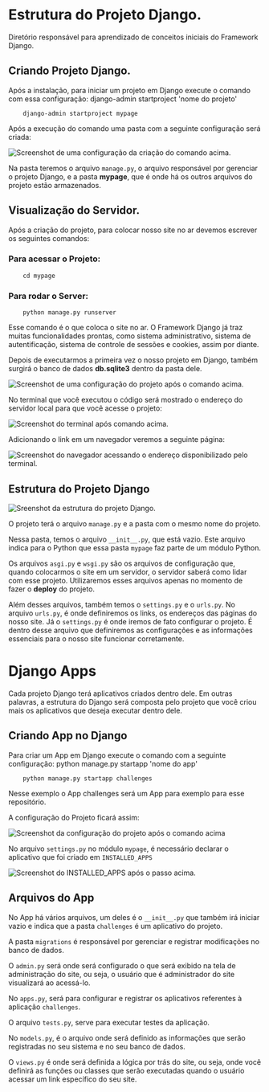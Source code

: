 # Estrutura do Projeto Django.

Diretório responsável para aprendizado de conceitos iniciais do Framework Django.

## Criando Projeto Django.

Após a instalação, para iniciar um projeto em Django execute o comando com essa configuração:
django-admin startproject 'nome do projeto'

```
    django-admin startproject mypage
```
Após a execução do comando uma pasta com a seguinte configuração será criada:

![Screenshot de uma configuração da criação do comando acima.](https://github.com/MatheEduar/Django/blob/main/assets/imgs/mypage/my-page-0.png)

Na pasta teremos o arquivo `manage.py`, o arquivo responsável por gerenciar o projeto Django,
e a pasta **mypage**, que é onde há os outros arquivos do projeto estão armazenados.

## Visualização do Servidor.

Após a criação do projeto, para colocar nosso site no ar devemos escrever os seguintes comandos:

### Para acessar o Projeto:
```
    cd mypage
```

### Para rodar o Server:
```
    python manage.py runserver
```
Esse comando é o que coloca o site no ar. O Framework Django já traz muitas funcionalidades
prontas, como sistema administrativo, sistema de autentificação, sistema de controle de sessões
e cookies, assim por diante.

Depois de executarmos a primeira vez o nosso projeto em Django, também surgirá o banco de dados 
**db.sqlite3** dentro da pasta dele.

![Screenshot de uma configuração do projeto após o comando acima.](https://github.com/MatheEduar/Django/blob/main/assets/imgs/mypage/my-page-1.png)

No terminal que você executou o código será mostrado o endereço do servidor local para que você 
acesse o projeto:

![Screenshot do terminal após comando acima.](https://github.com/MatheEduar/Django/blob/main/assets/imgs/mypage/my-page-2.png)

Adicionando o link em um navegador veremos a seguinte página:

![Screenshot do navegador acessando o endereço disponibilizado pelo terminal.](https://github.com/MatheEduar/Django/blob/main/assets/imgs/mypage/my-page-3.png)

## Estrutura do Projeto Django 

![Sreenshot da estrutura do projeto Django.](https://github.com/MatheEduar/Django/blob/main/assets/imgs/mypage/my-page-1.png)

O projeto terá o arquivo `manage.py` e a pasta com o mesmo nome do projeto.

Nessa pasta, temos o arquivo `__init__.py`, que está vazio. Este arquivo indica
para o Python que essa pasta `mypage` faz parte de um módulo Python.

Os arquivos `asgi.py` e `wsgi.py` são os arquivos de configuração que, quando colocarmos 
o site em um servidor, o servidor saberá como lidar com esse projeto. Utilizaremos esses
arquivos apenas no momento de fazer o **deploy** do projeto.

Além desses arquivos, também temos o `settings.py` e o `urls.py`. No arquivo `urls.py`, é onde definiremos os links, os endereços das páginas do nosso site. Já o `settings.py` é onde iremos de fato configurar o projeto. É dentro desse arquivo que definiremos as configurações e as informações essenciais para o nosso site funcionar corretamente.


# Django Apps

Cada projeto Django terá aplicativos criados dentro dele. Em outras palavras, a estrutura do Django será composta pelo projeto que você criou mais os aplicativos que deseja executar dentro dele.

## Criando App no Django

Para criar um App em Django execute o comando com a seguinte configuração:
python manage.py startapp 'nome do app'

```
    python manage.py startapp challenges
```

Nesse exemplo o App challenges será um App para exemplo para esse repositório.

A configuração do Projeto ficará assim:

![Screenshot da configuração do projeto após o comando acima](https://github.com/MatheEduar/Django/blob/main/assets/imgs/mypage/my-page-4.png)

No arquivo `settings.py` no módulo `mypage`, é necessário declarar o aplicativo que foi criado em
`INSTALLED_APPS`

![Screenshot do INSTALLED_APPS após o passo acima.](https://github.com/MatheEduar/Django/blob/main/assets/imgs/mypage/my-page-5.png)

## Arquivos do App

No App há vários arquivos, um deles é o `__init__.py` que também irá iniciar vazio e indica que 
a pasta `challenges` é um aplicativo do projeto.

A pasta `migrations` é responsável por gerenciar e registrar modificações no banco de dados.

O `admin.py` será onde será configurado o que será exibido na tela de administração do site, ou seja,
o usuário que é administrador do site visualizará ao acessá-lo.

No `apps.py`, será para configurar e registrar os aplicativos referentes à aplicação `challenges`.

O arquivo `tests.py`, serve para executar testes da aplicação.

No `models.py`, é o arquivo onde será definido as informações que serão registradas no seu sistema 
e no seu banco de dados.

O `views.py` é onde será definida a lógica por trás do site, ou seja, onde você definirá as funções 
ou classes que serão executadas quando o usuário acessar um link específico do seu site.